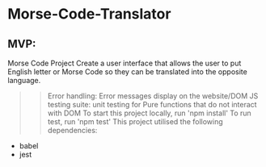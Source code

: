 # Morse-Code-Translator

## MVP:

Morse Code Project
Create a user interface that allows the user to put English letter or Morse Code so they can be translated into the opposite language.

> > Error handling: Error messages display on the website/DOM
> > JS testing suite: unit testing for Pure functions that do not interact with DOM
> > To start this project locally, run 'npm install'
> > To run test, run 'npm test'
> > This project utilised the following dependencies:

-   babel
-   jest
